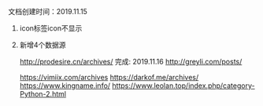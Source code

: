 文档创建时间：2019.11.15

1. icon标签icon不显示

2. 新增4个数据源

   http://prodesire.cn/archives/
   完成: 2019.11.16
   http://greyli.com/posts/
   
   https://vimiix.com/archives
   https://darkof.me/archives/
   https://www.kingname.info/
   https://www.leolan.top/index.php/category-Python-2.html